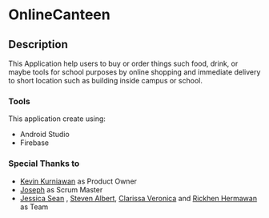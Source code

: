 # OnlineCanteen

## Description
This Application help users to buy or order things such food, drink, or maybe tools for school purposes by online shopping and immediate delivery to short location such as building inside campus or school.

### Tools
This application create using:
  * Android Studio 
  * Firebase

### Special Thanks to
  * [Kevin Kurniawan](https://github.com/kevinkurniawan97) as Product Owner
  * [Joseph](https://github.com/josephgunawan97) as Scrum Master
  * [Jessica Sean](
https://github.com/jessicasean) , [Steven Albert](
https://github.com/stevenalbert ), [Clarissa Veronica](
https://github.com/clarissaveronica) and [Rickhen Hermawan](https://github.com/rickhenhermawan) as Team
